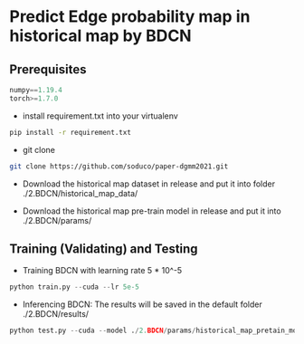 # Predict Edge probability map in historical map by BDCN

## Prerequisites

```python
numpy==1.19.4
torch>=1.7.0
```

- install requirement.txt into your virtualenv

```bash
pip install -r requirement.txt
```

- git clone 
```bash
git clone https://github.com/soduco/paper-dgmm2021.git
```

- Download the historical map dataset in release and put it into folder ./2.BDCN/historical_map_data/

- Download the historical map pre-train model in release and put it into ./2.BDCN/params/

## Training (Validating) and Testing

- Training BDCN with learning rate 5 * 10^-5
```python
python train.py --cuda --lr 5e-5
```

- Inferencing BDCN: The results will be saved in the default folder ./2.BDCN/results/
```python
python test.py --cuda --model ./2.BDCN/params/historical_map_pretain_model.pth
```

